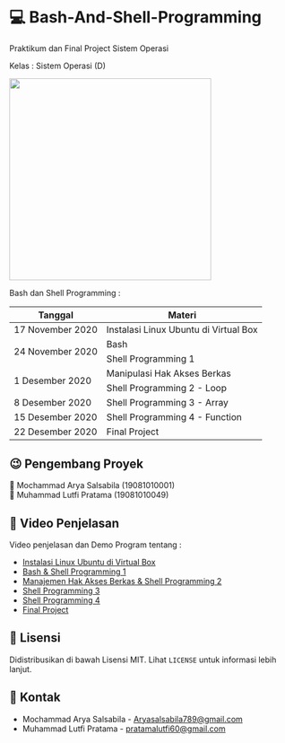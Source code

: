 # :computer: Bash-And-Shell-Programming

Praktikum dan Final Project Sistem Operasi 

Kelas : Sistem Operasi (D)

<img width="360px" src="https://upload.wikimedia.org/wikipedia/commons/thumb/8/82/Gnu-bash-logo.svg/1200px-Gnu-bash-logo.svg.png" />

Bash dan Shell Programming :

<table>
  <thead>
    <tr>
      <th> Tanggal </th>
      <th> Materi </th>
    <tr>
  </thead>
  <tbody>
    <tr>
      <td>17 November 2020</td>
      <td>Instalasi Linux Ubuntu di Virtual Box</td>
    </tr>
    <tr>
      <td rowspan=2>24 November 2020</td>
      <td>Bash</td>
    </tr>
    <tr>
      <td>Shell Programming 1</td>
    </tr>
    <tr>
      <td rowspan=2>1 Desember 2020</td>
      <td>Manipulasi Hak Akses Berkas</td>
    </tr>
    <tr>
      <td>Shell Programming 2 - Loop</td>
    </tr>
    <tr>
      <td>8 Desember 2020</td>
      <td>Shell Programming 3 - Array</td>
    </tr>
    <tr>
      <td>15 Desember 2020</td>
      <td>Shell Programming 4 - Function</td>
    </tr>
    <tr>
      <td>22 Desember 2020</td>
      <td>Final Project</td>
    </tr>
  <tbody>
</table>
    

## :wink: Pengembang Proyek

:boy: Mochammad Arya Salsabila (19081010001) <br>
:boy: Muhammad Lutfi Pratama (19081010049)


## :movie_camera: Video Penjelasan 

Video penjelasan dan Demo Program tentang :
- [Instalasi Linux Ubuntu di Virtual Box](https://youtu.be/NHL4RHHab0Q)
- [Bash & Shell Programming 1](https://youtu.be/kepM0lFHw_o)
- [Manajemen Hak Akses Berkas & Shell Programming 2](https://youtu.be/rTqdfdosW4M)
- [Shell Programming 3](https://youtu.be/_empePVBHFo)
- [Shell Programming 4](https://youtu.be/tIyi_wLExX0)
- [Final Project](https://youtu.be/qmFwoyNlugc)

## :paperclip: Lisensi 

Didistribusikan di bawah Lisensi MIT. Lihat `LICENSE` untuk informasi lebih lanjut.

## :email: Kontak

- Mochammad Arya Salsabila - Aryasalsabila789@gmail.com
- Muhammad Lutfi Pratama - pratamalutfi60@gmail.com
